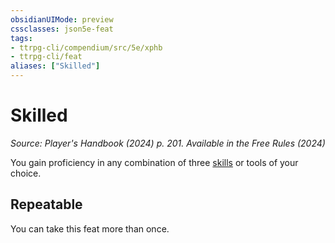 ```yaml
---
obsidianUIMode: preview
cssclasses: json5e-feat
tags:
- ttrpg-cli/compendium/src/5e/xphb
- ttrpg-cli/feat
aliases: ["Skilled"]
---
```

# Skilled
*Source: Player's Handbook (2024) p. 201. Available in the Free Rules (2024)*  

You gain proficiency in any combination of three [skills](skill-list-skills-xphb.md) or tools of your choice.

## Repeatable

You can take this feat more than once.